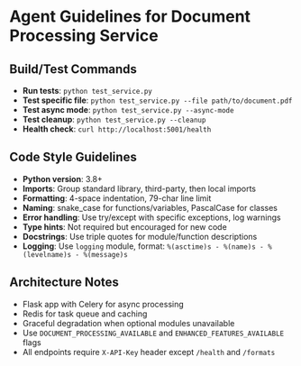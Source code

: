 # Agent Guidelines for Document Processing Service

## Build/Test Commands
- **Run tests**: `python test_service.py`
- **Test specific file**: `python test_service.py --file path/to/document.pdf`
- **Test async mode**: `python test_service.py --async-mode`
- **Test cleanup**: `python test_service.py --cleanup`
- **Health check**: `curl http://localhost:5001/health`

## Code Style Guidelines
- **Python version**: 3.8+
- **Imports**: Group standard library, third-party, then local imports
- **Formatting**: 4-space indentation, 79-char line limit
- **Naming**: snake_case for functions/variables, PascalCase for classes
- **Error handling**: Use try/except with specific exceptions, log warnings
- **Type hints**: Not required but encouraged for new code
- **Docstrings**: Use triple quotes for module/function descriptions
- **Logging**: Use `logging` module, format: `%(asctime)s - %(name)s - %(levelname)s - %(message)s`

## Architecture Notes
- Flask app with Celery for async processing
- Redis for task queue and caching
- Graceful degradation when optional modules unavailable
- Use `DOCUMENT_PROCESSING_AVAILABLE` and `ENHANCED_FEATURES_AVAILABLE` flags
- All endpoints require `X-API-Key` header except `/health` and `/formats`